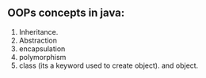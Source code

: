 ## OOPs concepts in java:
  1. Inheritance.
  2. Abstraction
  3. encapsulation
  4. polymorphism
  5. class (its a keyword used to create object). and object.
